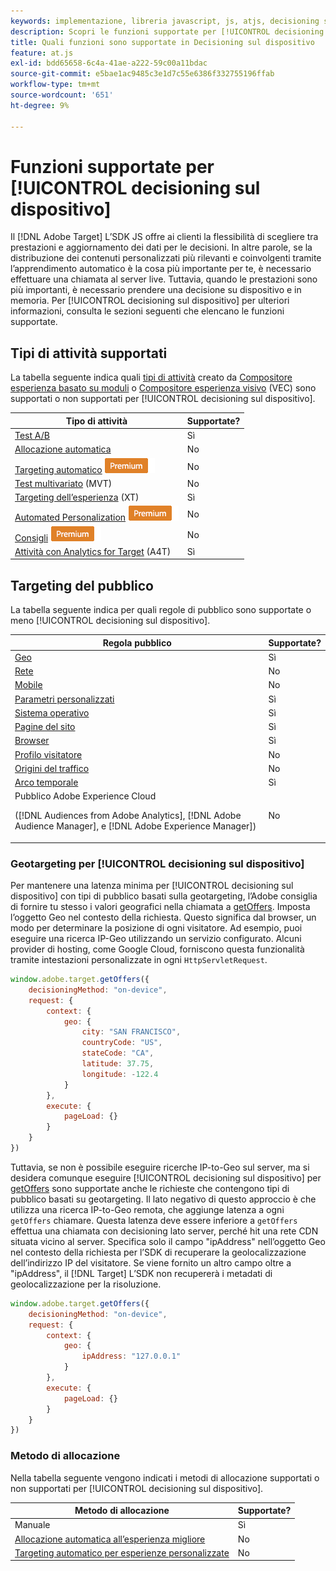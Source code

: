```yaml
---
keywords: implementazione, libreria javascript, js, atjs, decisioning sul dispositivo, decisioning sul dispositivo, funzionalità supportate, $ 8
description: Scopri le funzioni supportate per [!UICONTROL decisioning sul dispositivo].
title: Quali funzioni sono supportate in Decisioning sul dispositivo
feature: at.js
exl-id: bdd65658-6c4a-41ae-a222-59c00a11bdac
source-git-commit: e5bae1ac9485c3e1d7c55e6386f332755196ffab
workflow-type: tm+mt
source-wordcount: '651'
ht-degree: 9%

---
```


# Funzioni supportate per [!UICONTROL decisioning sul dispositivo]

Il [!DNL Adobe Target] L’SDK JS offre ai clienti la flessibilità di scegliere tra prestazioni e aggiornamento dei dati per le decisioni. In altre parole, se la distribuzione dei contenuti personalizzati più rilevanti e coinvolgenti tramite l’apprendimento automatico è la cosa più importante per te, è necessario effettuare una chiamata al server live. Tuttavia, quando le prestazioni sono più importanti, è necessario prendere una decisione su dispositivo e in memoria. Per [!UICONTROL decisioning sul dispositivo] per ulteriori informazioni, consulta le sezioni seguenti che elencano le funzioni supportate.

## Tipi di attività supportati

La tabella seguente indica quali [tipi di attività](https://experienceleague.adobe.com/docs/target/using/activities/target-activities-guide.html) creato da [Compositore esperienza basato su moduli](https://experienceleague.adobe.com/docs/target/using/experiences/form-experience-composer.html) o [Compositore esperienza visivo](https://experienceleague.adobe.com/docs/target/using/experiences/vec/visual-experience-composer.html) (VEC) sono supportati o non supportati per [!UICONTROL decisioning sul dispositivo].

| Tipo di attività | Supportate? |
| --- | --- |
| [Test A/B](https://experienceleague.adobe.com/docs/target/using/activities/abtest/test-ab.html) | Sì |
| [Allocazione automatica](https://experienceleague.adobe.com/docs/target/using/activities/auto-allocate/automated-traffic-allocation.html) | No |
| [Targeting automatico](https://experienceleague.adobe.com/docs/target/using/activities/auto-target/auto-target-to-optimize.html) ![Premium](../../../assets/premium.png) | No |
| [Test multivariato](https://experienceleague.adobe.com/docs/target/using/activities/multivariate-test/multivariate-testing.html) (MVT) | No |
| [Targeting dell’esperienza](https://experienceleague.adobe.com/docs/target/using/activities/experience-targeting/experience-target.html) (XT) | Sì |
| [Automated Personalization](https://experienceleague.adobe.com/docs/target/using/activities/automated-personalization/automated-personalization.html) ![Premium](../../../assets/premium.png) | No |
| [Consigli](https://experienceleague.adobe.com/docs/target/using/recommendations/recommendations.html) ![Premium](../../../assets/premium.png) | No |
| [Attività con Analytics for Target](https://experienceleague.adobe.com/docs/target/using/integrate/a4t/a4t.html?) (A4T) | Sì |

## Targeting del pubblico

La tabella seguente indica per quali regole di pubblico sono supportate o meno [!UICONTROL decisioning sul dispositivo].

| Regola pubblico | Supportate? |
| --- | --- |
| [Geo](https://experienceleague.adobe.com/docs/target/using/audiences/create-audiences/categories-audiences/geo.html) | Sì |
| [Rete](https://experienceleague.adobe.com/docs/target/using/audiences/create-audiences/categories-audiences/network.html) | No |
| [Mobile](https://experienceleague.adobe.com/docs/target/using/audiences/create-audiences/categories-audiences/mobile.html) | No |
| [Parametri personalizzati](https://experienceleague.adobe.com/docs/target/using/audiences/create-audiences/categories-audiences/custom-parameters.html) | Sì |
| [Sistema operativo](https://experienceleague.adobe.com/docs/target/using/audiences/create-audiences/categories-audiences/operating-system.html) | Sì |
| [Pagine del sito](https://experienceleague.adobe.com/docs/target/using/audiences/create-audiences/categories-audiences/site-pages.html) | Sì |
| [Browser](https://experienceleague.adobe.com/docs/target/using/audiences/create-audiences/categories-audiences/browser.html) | Sì |
| [Profilo visitatore](https://experienceleague.adobe.com/docs/target/using/audiences/create-audiences/categories-audiences/visitor-profile.html) | No |
| [Origini del traffico](https://experienceleague.adobe.com/docs/target/using/audiences/create-audiences/categories-audiences/traffic-sources.html) | No |
| [Arco temporale](https://experienceleague.adobe.com/docs/target/using/audiences/create-audiences/categories-audiences/time-frame.html) | Sì |
| Pubblico Adobe Experience Cloud<P>([!DNL Audiences from Adobe Analytics], [!DNL Adobe Audience Manager], e [!DNL Adobe Experience Manager]) | No |

### Geotargeting per [!UICONTROL decisioning sul dispositivo]

Per mantenere una latenza minima per [!UICONTROL decisioning sul dispositivo] con tipi di pubblico basati sulla geotargeting, l’Adobe consiglia di fornire tu stesso i valori geografici nella chiamata a [getOffers](/help/dev/implement/client-side/atjs/atjs-functions/adobe-target-getoffers-atjs-2.md). Imposta l’oggetto Geo nel contesto della richiesta. Questo significa dal browser, un modo per determinare la posizione di ogni visitatore. Ad esempio, puoi eseguire una ricerca IP-Geo utilizzando un servizio configurato. Alcuni provider di hosting, come Google Cloud, forniscono questa funzionalità tramite intestazioni personalizzate in ogni `HttpServletRequest`.

```javascript {line-numbers="true"}
window.adobe.target.getOffers({ 
    decisioningMethod: "on-device", 
    request: { 
        context: { 
            geo: { 
                city: "SAN FRANCISCO", 
                countryCode: "US", 
                stateCode: "CA", 
                latitude: 37.75, 
                longitude: -122.4 
            } 
        }, 
        execute: { 
            pageLoad: {} 
        } 
    } 
})
```

Tuttavia, se non è possibile eseguire ricerche IP-to-Geo sul server, ma si desidera comunque eseguire [!UICONTROL decisioning sul dispositivo] per [getOffers](/help/dev/implement/client-side/atjs/atjs-functions/adobe-target-getoffers-atjs-2.md) sono supportate anche le richieste che contengono tipi di pubblico basati su geotargeting. Il lato negativo di questo approccio è che utilizza una ricerca IP-to-Geo remota, che aggiunge latenza a ogni `getOffers` chiamare. Questa latenza deve essere inferiore a `getOffers` effettua una chiamata con decisioning lato server, perché hit una rete CDN situata vicino al server. Specifica solo il campo &quot;ipAddress&quot; nell’oggetto Geo nel contesto della richiesta per l’SDK di recuperare la geolocalizzazione dell’indirizzo IP del visitatore. Se viene fornito un altro campo oltre a &quot;ipAddress&quot;, il [!DNL Target] L’SDK non recupererà i metadati di geolocalizzazione per la risoluzione.

```javascript {line-numbers="true"}
window.adobe.target.getOffers({ 
    decisioningMethod: "on-device", 
    request: { 
        context: { 
            geo: { 
                ipAddress: "127.0.0.1" 
            } 
        }, 
        execute: { 
            pageLoad: {} 
        } 
    } 
})
```

### Metodo di allocazione

Nella tabella seguente vengono indicati i metodi di allocazione supportati o non supportati per [!UICONTROL decisioning sul dispositivo].

| Metodo di allocazione | Supportate? |
| --- | --- |
| Manuale | Sì |
| [Allocazione automatica all’esperienza migliore](https://experienceleague.adobe.com/docs/target/using/activities/auto-allocate/automated-traffic-allocation.html) | No |
| [Targeting automatico per esperienze personalizzate](https://experienceleague.adobe.com/docs/target/using/activities/auto-target/auto-target-to-optimize.html) | No |
